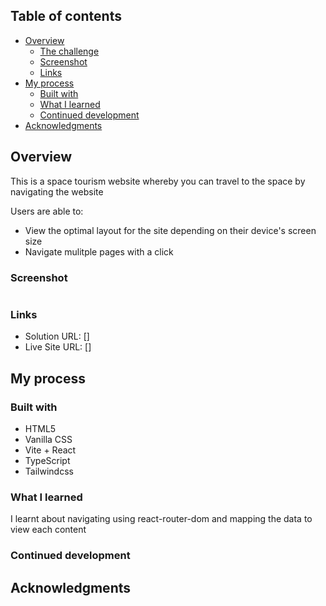 ## Table of contents

- [Overview](#overview)
  - [The challenge](#the-challenge)
  - [Screenshot](#screenshot)
  - [Links](#links)
- [My process](#my-process)
  - [Built with](#built-with)
  - [What I learned](#what-i-learned)
  - [Continued development](#continued-development)
- [Acknowledgments](#acknowledgments)

## Overview

This is a space tourism website whereby you can travel to the space by navigating the website


Users are able to:

- View the optimal layout for the site depending on their device's screen size
- Navigate mulitple pages with a click


### Screenshot

![]()


### Links

- Solution URL: []
- Live Site URL: []

## My process

### Built with


- HTML5
- Vanilla CSS
- Vite + React
- TypeScript
- Tailwindcss



### What I learned

I learnt about navigating using react-router-dom and mapping the data to view each content


### Continued development




## Acknowledgments



